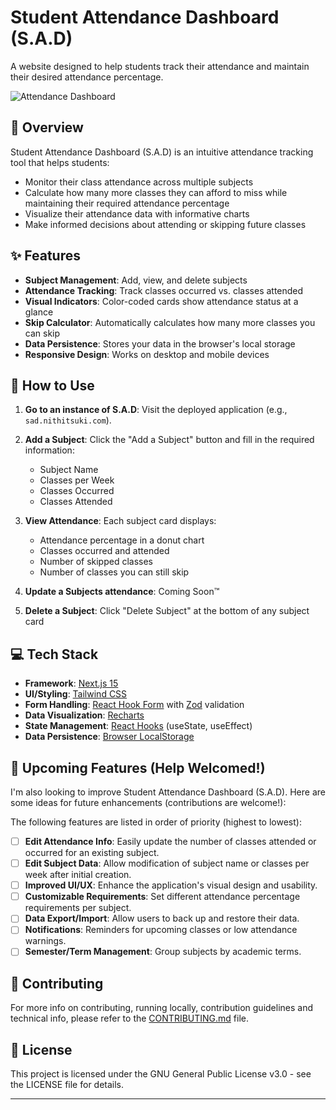 # Student Attendance Dashboard (S.A.D)

A website designed to help students track their attendance and maintain their desired attendance percentage.

![Attendance Dashboard](https://github.com/nithitsuki/class-skipulator/blob/main/public/screenshot1.0.png)

## 🎯 Overview

Student Attendance Dashboard (S.A.D) is an intuitive attendance tracking tool that helps students:

- Monitor their class attendance across multiple subjects
- Calculate how many more classes they can afford to miss while maintaining their required attendance percentage
- Visualize their attendance data with informative charts
- Make informed decisions about attending or skipping future classes

## ✨ Features

- **Subject Management**: Add, view, and delete subjects
- **Attendance Tracking**: Track classes occurred vs. classes attended
- **Visual Indicators**: Color-coded cards show attendance status at a glance
- **Skip Calculator**: Automatically calculates how many more classes you can skip
- **Data Persistence**: Stores your data in the browser's local storage
- **Responsive Design**: Works on desktop and mobile devices

## 📝 How to Use

1. **Go to an instance of S.A.D**: Visit the deployed application (e.g., `sad.nithitsuki.com`).

2. **Add a Subject**: Click the "Add a Subject" button and fill in the required information:
    - Subject Name
    - Classes per Week
    - Classes Occurred
    - Classes Attended

3. **View Attendance**: Each subject card displays:
    - Attendance percentage in a donut chart
    - Classes occurred and attended
    - Number of skipped classes
    - Number of classes you can still skip

4. **Update a Subjects attendance**: Coming Soon™

5. **Delete a Subject**: Click "Delete Subject" at the bottom of any subject card

## 💻 Tech Stack

- **Framework**: [Next.js 15](https://nextjs.org/)
- **UI/Styling**: [Tailwind CSS](https://tailwindcss.com/)
- **Form Handling**: [React Hook Form](https://react-hook-form.com/) with [Zod](https://zod.dev/) validation
- **Data Visualization**: [Recharts](https://recharts.org/)
- **State Management**: [React Hooks](https://react.dev/reference/react) (useState, useEffect)
- **Data Persistence**: [Browser LocalStorage](https://developer.mozilla.org/en-US/docs/Web/API/Window/localStorage)

## 🚀 Upcoming Features (Help Welcomed!)

I'm also looking to improve Student Attendance Dashboard (S.A.D). Here are some ideas for future enhancements (contributions are welcome!):

The following features are listed in order of priority (highest to lowest):

- [ ] **Edit Attendance Info**: Easily update the number of classes attended or occurred for an existing subject.
- [ ] **Edit Subject Data**: Allow modification of subject name or classes per week after initial creation.
- [ ] **Improved UI/UX**: Enhance the application's visual design and usability.
- [ ] **Customizable Requirements**: Set different attendance percentage requirements per subject.
- [ ] **Data Export/Import**: Allow users to back up and restore their data.
- [ ] **Notifications**: Reminders for upcoming classes or low attendance warnings.
- [ ] **Semester/Term Management**: Group subjects by academic terms.

## 🤝 Contributing

For more info on contributing, running locally, contribution guidelines and technical info, please refer to the [CONTRIBUTING.md](CONTRIBUTING.md) file.

## 📜 License

This project is licensed under the GNU General Public License v3.0 - see the LICENSE file for details.

---
